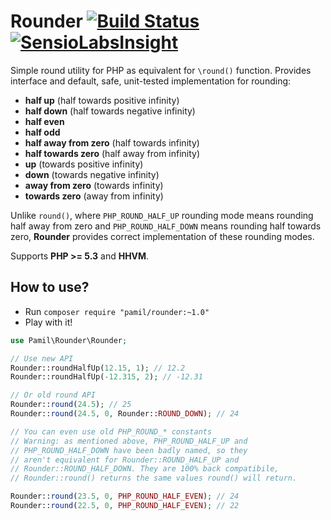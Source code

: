 Rounder [![Build Status](https://travis-ci.org/pamil/Rounder.png?branch=v1.0)](https://travis-ci.org/pamil/Rounder) [![SensioLabsInsight](https://insight.sensiolabs.com/projects/363d3fa3-5a35-427b-8844-d466370e7ce5/mini.png)](https://insight.sensiolabs.com/projects/363d3fa3-5a35-427b-8844-d466370e7ce5)
=======

Simple round utility for PHP as equivalent for `\round()` function. Provides interface and default, safe, unit-tested implementation for rounding:

 * **half up** (half towards positive infinity)
 * **half down** (half towards negative infinity)
 * **half even**
 * **half odd**
 * **half away from zero** (half towards infinity)
 * **half towards zero** (half away from infinity)
 * **up** (towards positive infinity)
 * **down** (towards negative infinity)
 * **away from zero** (towards infinity)
 * **towards zero** (away from infinity)

Unlike `round()`, where `PHP_ROUND_HALF_UP` rounding mode means rounding half away from zero and `PHP_ROUND_HALF_DOWN` means rounding half towards zero, **Rounder** provides correct implementation of these rounding modes.

Supports **PHP >= 5.3** and **HHVM**.

How to use?
-----------

 * Run `composer require "pamil/rounder:~1.0"`
 * Play with it!

```php
use Pamil\Rounder\Rounder;

// Use new API
Rounder::roundHalfUp(12.15, 1); // 12.2
Rounder::roundHalfUp(-12.315, 2); // -12.31

// Or old round API
Rounder::round(24.5); // 25
Rounder::round(24.5, 0, Rounder::ROUND_DOWN); // 24

// You can even use old PHP_ROUND_* constants
// Warning: as mentioned above, PHP_ROUND_HALF_UP and
// PHP_ROUND_HALF_DOWN have been badly named, so they
// aren't equivalent for Rounder::ROUND_HALF_UP and
// Rounder::ROUND_HALF_DOWN. They are 100% back compatibile,
// Rounder::round() returns the same values round() will return.

Rounder::round(23.5, 0, PHP_ROUND_HALF_EVEN); // 24
Rounder::round(22.5, 0, PHP_ROUND_HALF_EVEN); // 22
```